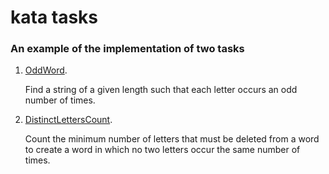 # kata tasks
### An example of the implementation of two tasks

1. [OddWord](odd_word).

    Find a string of a given length such that each letter occurs an odd number of times.
2. [DistinctLettersCount](distinct_letters_count).
    
    Count the minimum number of letters that must be deleted from a word to create a word in which no two letters occur the same number of times.
